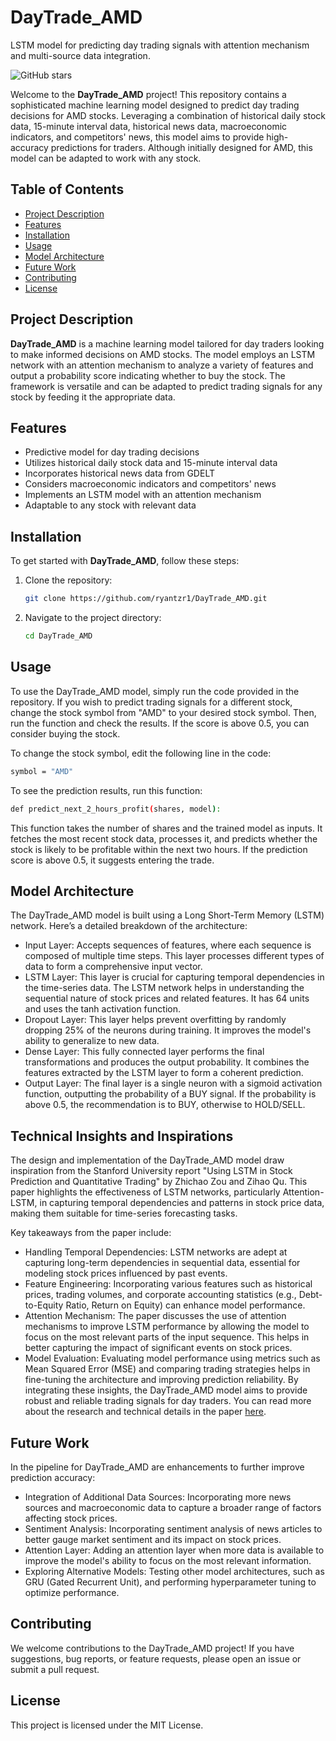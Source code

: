 # DayTrade_AMD
LSTM model for predicting day trading signals with attention mechanism and multi-source data integration.

![GitHub stars](https://img.shields.io/github/stars/ryantzr1/DayTrade_AMD?style=social)

Welcome to the **DayTrade_AMD** project! This repository contains a sophisticated machine learning model designed to predict day trading decisions for AMD stocks. Leveraging a combination of historical daily stock data, 15-minute interval data, historical news data, macroeconomic indicators, and competitors' news, this model aims to provide high-accuracy predictions for traders. Although initially designed for AMD, this model can be adapted to work with any stock.

## Table of Contents
- [Project Description](#project-description)
- [Features](#features)
- [Installation](#installation)
- [Usage](#usage)
- [Model Architecture](#model-architecture)
- [Future Work](#future-work)
- [Contributing](#contributing)
- [License](#license)

## Project Description
**DayTrade_AMD** is a machine learning model tailored for day traders looking to make informed decisions on AMD stocks. The model employs an LSTM network with an attention mechanism to analyze a variety of features and output a probability score indicating whether to buy the stock. The framework is versatile and can be adapted to predict trading signals for any stock by feeding it the appropriate data.

## Features
- Predictive model for day trading decisions
- Utilizes historical daily stock data and 15-minute interval data
- Incorporates historical news data from GDELT
- Considers macroeconomic indicators and competitors' news
- Implements an LSTM model with an attention mechanism
- Adaptable to any stock with relevant data

## Installation
To get started with **DayTrade_AMD**, follow these steps:

1. Clone the repository:
   ```sh
   git clone https://github.com/ryantzr1/DayTrade_AMD.git
   ```
2. Navigate to the project directory:
    ```sh
    cd DayTrade_AMD
    ```

## Usage
To use the DayTrade_AMD model, simply run the code provided in the repository. If you wish to predict trading signals for a different stock, change the stock symbol from "AMD" to your desired stock symbol. Then, run the function and check the results. If the score is above 0.5, you can consider buying the stock.

To change the stock symbol, edit the following line in the code:
```sh
symbol = "AMD"
```

To see the prediction results, run this function:
```sh
def predict_next_2_hours_profit(shares, model):
```
This function takes the number of shares and the trained model as inputs. It fetches the most recent stock data, processes it, and predicts whether the stock is likely to be profitable within the next two hours. If the prediction score is above 0.5, it suggests entering the trade.



## Model Architecture
The DayTrade_AMD model is built using a Long Short-Term Memory (LSTM) network. Here’s a detailed breakdown of the architecture:

- Input Layer: Accepts sequences of features, where each sequence is composed of multiple time steps. This layer processes different types of data to form a comprehensive input vector.
- LSTM Layer: This layer is crucial for capturing temporal dependencies in the time-series data. The LSTM network helps in understanding the sequential nature of stock prices and related features. It has 64 units and uses the tanh activation function.
- Dropout Layer: This layer helps prevent overfitting by randomly dropping 25% of the neurons during training. It improves the model's ability to generalize to new data.
- Dense Layer: This fully connected layer performs the final transformations and produces the output probability. It combines the features extracted by the LSTM layer to form a coherent prediction.
- Output Layer: The final layer is a single neuron with a sigmoid activation function, outputting the probability of a BUY signal. If the probability is above 0.5, the recommendation is to BUY, otherwise to HOLD/SELL.

## Technical Insights and Inspirations
The design and implementation of the DayTrade_AMD model draw inspiration from the Stanford University report "Using LSTM in Stock Prediction and Quantitative Trading" by Zhichao Zou and Zihao Qu. This paper highlights the effectiveness of LSTM networks, particularly Attention-LSTM, in capturing temporal dependencies and patterns in stock price data, making them suitable for time-series forecasting tasks.

Key takeaways from the paper include:
- Handling Temporal Dependencies: LSTM networks are adept at capturing long-term dependencies in sequential data, essential for modeling stock prices influenced by past events.
- Feature Engineering: Incorporating various features such as historical prices, trading volumes, and corporate accounting statistics (e.g., Debt-to-Equity Ratio, Return on Equity) can enhance model performance.
- Attention Mechanism: The paper discusses the use of attention mechanisms to improve LSTM performance by allowing the model to focus on the most relevant parts of the input sequence. This helps in better capturing the impact of significant events on stock prices.
- Model Evaluation: Evaluating model performance using metrics such as Mean Squared Error (MSE) and comparing trading strategies helps in fine-tuning the architecture and improving prediction reliability.
By integrating these insights, the DayTrade_AMD model aims to provide robust and reliable trading signals for day traders. You can read more about the research and technical details in the paper [here](https://cs230.stanford.edu/projects_winter_2020/reports/32066186.pdf).


## Future Work
In the pipeline for DayTrade_AMD are enhancements to further improve prediction accuracy:
- Integration of Additional Data Sources: Incorporating more news sources and macroeconomic data to capture a broader range of factors affecting stock prices.
- Sentiment Analysis: Incorporating sentiment analysis of news articles to better gauge market sentiment and its impact on stock prices.
- Attention Layer: Adding an attention layer when more data is available to improve the model's ability to focus on the most relevant information.
- Exploring Alternative Models: Testing other model architectures, such as GRU (Gated Recurrent Unit), and performing hyperparameter tuning to optimize performance.

## Contributing
We welcome contributions to the DayTrade_AMD project! If you have suggestions, bug reports, or feature requests, please open an issue or submit a pull request.

## License
This project is licensed under the MIT License.
